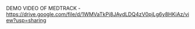 DEMO VIDEO OF MEDTRACK - https://drive.google.com/file/d/1WMVaTkPj8JAydLDQ4zV0pjLg6y8HKiAz/view?usp=sharing
